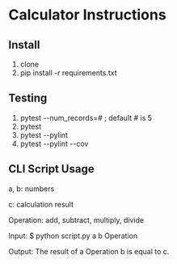 # Calculator Instructions

## Install

1. clone
2. pip install -r requirements.txt

## Testing

1. pytest --num_records=# ; default # is 5
2. pytest
3. pytest --pylint
4. pytest --pylint --cov

## CLI Script Usage
a, b: numbers

c: calculation result

Operation: add, subtract, multiply, divide

Input: $ python script.py a b Operation

Output: The result of a Operation b is equal to c.
